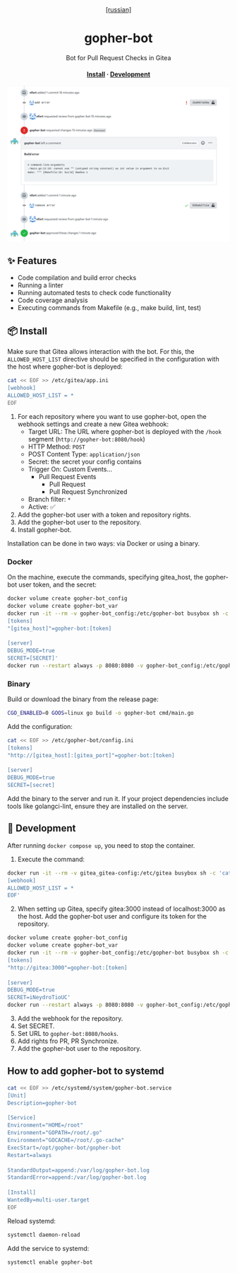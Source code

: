 <div align="center">
    <a href="README.ru.md">[russian]</a>
</div>

<div align="center">

# gopher-bot

Bot for Pull Request Checks in Gitea

<h4>
  <a href="#-установка">Install</a>
  ·
  <a href="#-разработка">Development</a>
</h4>

![alt text](https://github.com/nfort/gopher-bot/blob/main/screenshot.png?raw=true)

</div>

## ✨ Features

- Code compilation and build error checks
- Running a linter
- Running automated tests to check code functionality
- Code coverage analysis 
- Executing commands from Makefile (e.g., make build, lint, test)

## 📦 Install

Make sure that Gitea allows interaction with the bot. For this, the `ALLOWED_HOST_LIST` directive should be specified in the configuration with the host where gopher-bot is deployed:

```bash
cat << EOF >> /etc/gitea/app.ini
[webhook]
ALLOWED_HOST_LIST = *
EOF
```
1. For each repository where you want to use gopher-bot, open the webhook settings and create a new Gitea webhook:
    * Target URL: The URL where gopher-bot is deployed with the `/hook` segment (`http://gopher-bot:8080/hook`)
    * HTTP Method: `POST`
    * POST Content Type: `application/json`
    * Secret: the secret your config contains
    * Trigger On: Custom Events...
      * Pull Request Events
        * Pull Request
        * Pull Request Synchronized
    * Branch filter: `*`
    * Active: ✅
2. Add the gopher-bot user with a token and repository rights.
2. Add the gopher-bot user to the repository.
3. Install gopher-bot.

Installation can be done in two ways: via Docker or using a binary.

### Docker

On the machine, execute the commands, specifying gitea_host, the gopher-bot user token, and the secret:

```bash
docker volume create gopher-bot_config
docker volume create gopher-bot_var
docker run -it --rm -v gopher-bot_config:/etc/gopher-bot busybox sh -c 'cat << EOF >> /etc/gopher-bot/config.ini
[tokens]
"[gitea_host]"=gopher-bot:[token]

[server]
DEBUG_MODE=true
SECRET=[SECRET]'
docker run --restart always -p 8080:8080 -v gopher-bot_config:/etc/gopher-bot -v gopher-bot_var:/var/gopher-bot --name gopher-bot nfort/gopher-bot:1.0.0
```

### Binary

Build or download the binary from the release page:

```bash
CGO_ENABLED=0 GOOS=linux go build -o gopher-bot cmd/main.go
```

Add the configuration:

```bash
cat << EOF >> /etc/gopher-bot/config.ini
[tokens]
"http://[gitea_host]:[gitea_port]"=gopher-bot:[token]

[server]
DEBUG_MODE=true
SECRET=[secret]
```

Add the binary to the server and run it.
If your project dependencies include tools like golangci-lint, ensure they are installed on the server.

## 🚀 Development

After running `docker compose up`, you need to stop the container.

1. Execute the command:

```bash
docker run -it --rm -v gitea_gitea-config:/etc/gitea busybox sh -c 'cat << EOF >> /etc/gitea/app.ini
[webhook]
ALLOWED_HOST_LIST = *
EOF'
```

2. When setting up Gitea, specify gitea:3000 instead of localhost:3000 as the host. Add the gopher-bot user and configure its token for the repository.


```bash
docker volume create gopher-bot_config
docker volume create gopher-bot_var
docker run -it --rm -v gopher-bot_config:/etc/gopher-bot busybox sh -c 'cat << EOF >> /etc/gopher-bot/config.ini
[tokens]
"http://gitea:3000"=gopher-bot:[token]

[server]
DEBUG_MODE=true
SECRET=iNeydroTioUC'
docker run --restart always -p 8080:8080 -v gopher-bot_config:/etc/gopher-bot -v gopher-bot_var:/var/gopher-bot --name gopher-bot nfort/gopher-bot:1.0.0
```

3. Add the webhook for the repository.
4. Set SECRET.
5. Set URL to `gopher-bot:8080/hooks`.
6. Add rights fro PR, PR Synchronize.
7. Add the gopher-bot user to the repository.

## How to add gopher-bot to systemd

```bash
cat << EOF >> /etc/systemd/system/gopher-bot.service
[Unit]
Description=gopher-bot

[Service]
Environment="HOME=/root"
Environment="GOPATH=/root/.go"
Environment="GOCACHE=/root/.go-cache"
ExecStart=/opt/gopher-bot/gopher-bot
Restart=always

StandardOutput=append:/var/log/gopher-bot.log
StandardError=append:/var/log/gopher-bot.log

[Install]
WantedBy=multi-user.target
EOF
```

Reload systemd:

```bash
systemctl daemon-reload
```

Add the service to systemd:

```bash
systemctl enable gopher-bot
```
